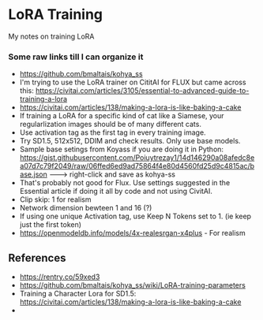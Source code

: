 # LoRA Training
My notes on training LoRA

### Some raw links till I can organize it

* https://github.com/bmaltais/kohya_ss
* I'm trying to use the LoRA trainer on CititAI for FLUX but came across this: https://civitai.com/articles/3105/essential-to-advanced-guide-to-training-a-lora
* https://civitai.com/articles/138/making-a-lora-is-like-baking-a-cake
* If training a LoRA for a specific kind of cat like a Siamese, your regularlization images should be of many different cats.
* Use activation tag as the first tag in every training image.
* Try SD1.5, 512x512, DDIM and check results. Only use base models.
* Sample base setings from Koyass if you are doing it in Python: https://gist.githubusercontent.com/Poiuytrezay1/14d146290a08afedc8ea07d7c79f2049/raw/06ffed6ed9ad75864f4e80d4560fd25d9c4815ac/base.json ---> right-click and save as kohya-ss
* That's probably not good for Flux. Use settings suggested in the Essential article if doing it all by code and not using CivitAI.
* Clip skip: 1 for realism
* Network dimension bewteen 1 and 16 (?)
* If using one unique Activation tag, use Keep N Tokens set to 1. (ie keep just the first token)
* https://openmodeldb.info/models/4x-realesrgan-x4plus - For realism


## References

* https://rentry.co/59xed3
* https://github.com/bmaltais/kohya_ss/wiki/LoRA-training-parameters
* Training a Character Lora for SD1.5: https://civitai.com/articles/138/making-a-lora-is-like-baking-a-cake
* 
